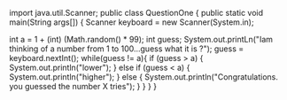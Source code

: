 import java.util.Scanner;
public class QuestionOne
{
 public static void main(String args[])
 {
 Scanner keyboard = new Scanner(System.in);
 
 int a = 1 + (int) (Math.random() * 99);
 int guess;
 System.out.printLn("Iam thinking of a number from 1 to 100...guess what it is ?");
 guess = keyboard.nextInt();
 while(guess != a){
 if (guess > a)
 {
 System.out.println("lower");
 }
 else if (guess < a)
 { 
 System.out.println("higher");
 }
 else
 {
 System.out.println("Congratulations. you guessed the number X tries");
 }
 }
 }
 }

